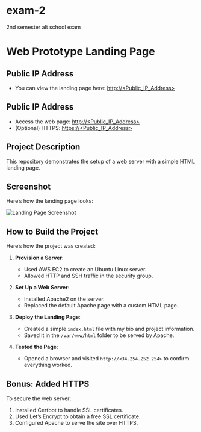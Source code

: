 # exam-2
2nd semester alt school exam
# Web Prototype Landing Page
## Public IP Address

- You can view the landing page here: [http://<Public_IP_Address>](http://<34.254.252.254>)

## Public IP Address
- Access the web page: [http://<Public_IP_Address>](http://<34.254.252.254>)
- (Optional) HTTPS: [https://<Public_IP_Address>](https://<https://blessingjonah.mooo.com>)

## Project Description
This repository demonstrates the setup of a web server with a simple HTML landing page. 

## Screenshot
Here’s how the landing page looks:

![Landing Page Screenshot](screenshot.png)

## How to Build the Project
Here’s how the project was created:

1. **Provision a Server**:
   - Used AWS EC2 to create an Ubuntu Linux server.
   - Allowed HTTP and SSH traffic in the security group.

2. **Set Up a Web Server**:
   - Installed Apache2 on the server.
   - Replaced the default Apache page with a custom HTML page.

3. **Deploy the Landing Page**:
   - Created a simple `index.html` file with my bio and project information.
   - Saved it in the `/var/www/html` folder to be served by Apache.

4. **Tested the Page**:
   - Opened a browser and visited `http://<34.254.252.254>` to confirm everything worked.
## Bonus: Added HTTPS
To secure the web server:
1. Installed Certbot to handle SSL certificates.
2. Used Let’s Encrypt to obtain a free SSL certificate.
3. Configured Apache to serve the site over HTTPS.
